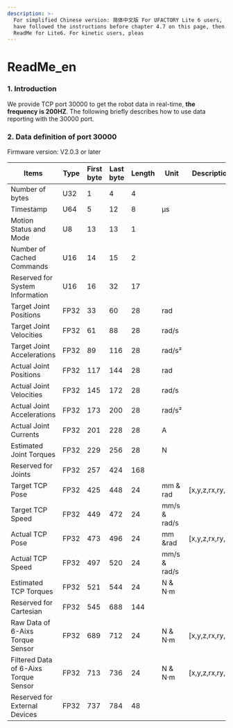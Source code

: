 ```yaml
---
description: >-
  For simplified Chinese version: 简体中文版 For UFACTORY Lite 6 users, make sure you
  have followed the instructions before chapter 4.7 on this page, then switch to
  ReadMe for Lite6. For kinetic users, pleas
---
```


# ReadMe\_en

### 1. Introduction <a href="#1.-introduction" id="1.-introduction"></a>

&#x20;   We provide TCP port 30000 to get the robot data in real-time, **the frequency is 200HZ**. The following briefly describes how to use data reporting with the 30000 port.

### 2. Data definition of port 30000 <a href="#1.-introduction" id="1.-introduction"></a>

&#x20;    Firmware version: V2.0.3 or later

| Items                                 | Type | First byte | Last byte | Length | Unit         | Description       |
| ------------------------------------- | ---- | ---------- | --------- | ------ | ------------ | ----------------- |
| Number of bytes                       | U32  | 1          | 4         | 4      |              |                   |
| Timestamp                             | U64  | 5          | 12        | 8      | μs           |                   |
| Motion Status and Mode                | U8   | 13         | 13        | 1      |              |                   |
| Number of Cached Commands             | U16  | 14         | 15        | 2      |              |                   |
| Reserved for System Information       | U16  | 16         | 32        | 17     |              |                   |
| Target Joint Positions                | FP32 | 33         | 60        | 28     | rad          |                   |
| Target Joint Velocities               | FP32 | 61         | 88        | 28     | rad/s        |                   |
| Target Joint Accelerations            | FP32 | 89         | 116       | 28     | rad/s²       |                   |
| Actual Joint Positions                | FP32 | 117        | 144       | 28     | rad          |                   |
| Actual Joint Velocities               | FP32 | 145        | 172       | 28     | rad/s        |                   |
| Actual Joint Accelerations            | FP32 | 173        | 200       | 28     | rad/s²       |                   |
| Actual Joint Currents                 | FP32 | 201        | 228       | 28     | A            |                   |
| Estimated Joint Torques               | FP32 | 229        | 256       | 28     | N            |                   |
| Reserved for Joints                   | FP32 | 257        | 424       | 168    |              |                   |
| Target TCP Pose                       | FP32 | 425        | 448       | 24     | mm & rad     | \[x,y,z,rx,ry,rz] |
| Target TCP Speed                      | FP32 | 449        | 472       | 24     | mm/s & rad/s |                   |
| Actual TCP Pose                       | FP32 | 473        | 496       | 24     | mm \&rad     | \[x,y,z,rx,ry,rz] |
| Actual TCP Speed                      | FP32 | 497        | 520       | 24     | mm/s & rad/s |                   |
| Estimated TCP Torques                 | FP32 | 521        | 544       | 24     | N & N·m      |                   |
| Reserved for Cartesian                | FP32 | 545        | 688       | 144    |              |                   |
| Raw Data of 6-Aixs Torque Sensor      | FP32 | 689        | 712       | 24     | N & N·m      | \[x,y,z,rx,ry,rz] |
| Filtered Data of 6-Aixs Torque Sensor | FP32 | 713        | 736       | 24     | N & N·m      | \[x,y,z,rx,ry,rz] |
| Reserved for External Devices         | FP32 | 737        | 784       | 48     |              |                   |

&#x20;   &#x20;
